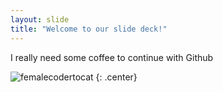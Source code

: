 ```yaml
---
layout: slide
title: "Welcome to our slide deck!"
---
```


I really need some coffee to continue with Github

![femalecodertocat](https://octodex.github.com/images/femalecodertocat.png)
{: .center}
